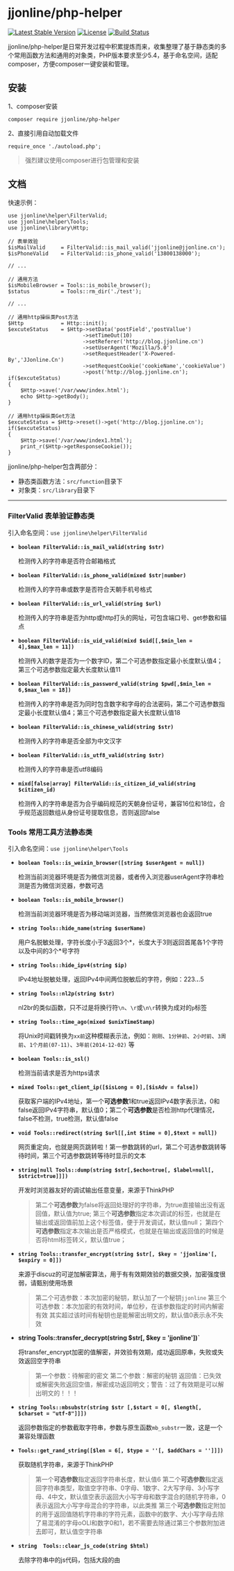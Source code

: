 jjonline/php-helper
===================

[![Latest Stable Version](https://poser.pugx.org/jjonline/php-helper/v/stable)](https://packagist.org/packages/jjonline/php-helper)
[![License](https://poser.pugx.org/jjonline/php-helper/license)](https://packagist.org/packages/jjonline/php-helper)
[![Build Status](https://travis-ci.org/jjonline/php-helper.svg?branch=master)](https://travis-ci.org/jjonline/php-helper)

jjonline/php-helper是日常开发过程中积累提炼而来，收集整理了基于静态类的多个常用函数方法和通用的对象类，PHP版本要求至少5.4，基于命名空间，适配composer，方便composer一键安装和管理。

## 安装

1、composer安装

`composer require jjonline/php-helper`


2、直接引用自动加载文件

`require_once './autoload.php';`

> 强烈建议使用composer进行包管理和安装


## 文档

快速示例：
~~~
use jjonline\helper\FilterValid;
use jjonline\helper\Tools;
use jjonline\library\Http;

// 表单效验
$isMailValid     = FilterValid::is_mail_valid('jjonline@jjonline.cn');
$isPhoneValid    = FilterValid::is_phone_valid('13800138000');

// ...

// 通用方法
$isMobileBrowser = Tools::is_mobile_browser();
$status          = Tools::rm_dir('./test');

// ...

// 通用http操纵类Post方法
$Http            = Http::init();
$excuteStatus    = $Http->setData('postField','postVallue')
                        ->setTimeOut(10)
                        ->setReferer('http://blog.jjonline.cn')
                        ->setUserAgent('Mozilla/5.0')
                        ->setRequestHeader('X-Powered-By','JJonline.Cn')
                        ->setRequestCookie('cookieName','cookieValue')
                        ->post('http://blog.jjonline.cn');
if($excuteStatus)
{
    $Http->save('/var/www/index.html');
    echo $Http->getBody();
}

// 通用http操纵类Get方法
$excuteStatus = $Http->reset()->get('http://blog.jjonline.cn');
if($excuteStatus)
{
    $Http->save('/var/www/index1.html');
    print_r($Http->getResponseCookie());
}
~~~

jjonline/php-helper包含两部分：

* 静态类函数方法：`src/function`目录下
* 对象类：`src/library`目录下

----

### FilterValid 表单验证静态类

引入命名空间：`use jjonline\helper\FilterValid`

+ **`boolean FilterValid::is_mail_valid(string $str)`**

  检测传入的字符串是否符合邮箱格式

+ **`boolean FilterValid::is_phone_valid(mixed $str|number)`**

  检测传入的字符串或数字是否符合天朝手机号格式

+ **`boolean FilterValid::is_url_valid(string $url)`**

  检测传入的字符串是否为http或http打头的网址，可包含端口号、get参数和锚点

+ **`boolean FilterValid::is_uid_valid(mixd $uid[[,$min_len = 4],$max_len = 11])`**

  检测传入的数字是否为一个数字ID，第二个可选参数指定最小长度默认值4；第三个可选参数指定最大长度默认值11

+ **`boolean FilterValid::is_password_valid(string $pwd[,$min_len = 6,$max_len = 18])`**

  检测传入的字符串是否为同时包含数字和字母的合法密码，第二个可选参数指定最小长度默认值4；第三个可选参数指定最大长度默认值18

+ **`boolean FilterValid::is_chinese_valid(string $str)`**

  检测传入的字符串是否全部为中文汉字

+ **`boolean FilterValid::is_utf8_valid(string $str)`**

  检测传入的字符串是否utf8编码

+ **`mixd[false|array] FilterValid::is_citizen_id_valid(string $citizen_id)`**

  检测传入的字符串是否为合乎编码规范的天朝身份证号，兼容16位和18位，合乎规范返回数组从身份证号提取信息，否则返回false

### Tools 常用工具方法静态类

引入命名空间：`use jjonline\helper\Tools`

+ **`boolean Tools::is_weixin_browser([string $userAgent = null])`**

  检测当前浏览器环境是否为微信浏览器，或者传入浏览器userAgent字符串检测是否为微信浏览器，参数可选

+ **`boolean Tools::is_mobile_browser()`**

  检测当前浏览器环境是否为移动端浏览器，当然微信浏览器也会返回true

+ **`string Tools::hide_name(string $userName)`**

  用户名脱敏处理，字符长度小于3返回3个\*，长度大于3则返回首尾各1个字符以及中间的3个\*号字符

+ **`string Tools::hide_ipv4(string $ip)`**

  IPv4地址脱敏处理，返回IPv4中间两位脱敏后的字符，例如：223.**.**.5

+ **`string Tools::nl2p(string $str)`**

  nl2br的类似函数，只不过是将换行符`\n`、`\r`或`\n\r`转换为成对的`p`标签

+ **`string Tools::time_ago(mixed $unixTimeStamp)`**

  将Unix时间戳转换为`xx前`这种模糊表示法，例如：`刚刚`、`1分钟前`、`2小时前`、`3周前`、`1个月前(07-11)`、`3年前(2014-12-02)` 等

+ **`boolean Tools::is_ssl()`**

  检测当前请求是否为https请求

+ **`mixed Tools::get_client_ip([$isLong = 0],[$isAdv = false])`**

  获取客户端的IPv4地址，第一个**可选参数**1和true返回IPv4数字表示法，0和false返回IPv4字符串，默认值0；第二个**可选参数**是否检测http代理情况，false不检测，true检测，默认值false

+ **`void Tools::redirect(string $url[[,int $time = 0],$text = null])`**

  网页重定向，也就是网页跳转啦！第一参数跳转的url，第二个可选参数跳转等待时间，第三个可选参数跳转等待时显示的文本

+ **`string|null Tools::dump(string $str[,$echo=true[, $label=null[, $strict=true]]])`**

  开发时浏览器友好的调试输出任意变量，来源于ThinkPHP
    >第二个**可选参数**为false将返回处理好的字符串，为true直接输出没有返回值，默认值为true;
    >第三个**可选参数**指定本次调试的标签，也就是在输出或返回值前加上这个标签值，便于开发调试，默认值null；
    >第四个**可选参数**指定本次输出是否严格模式，也就是在输出或返回值的时候是否将html标签转义，默认值true；

+ **`string Tools::transfer_encrypt(string $str[, $key = 'jjonline'[, $expiry = 0]])`**

  来源于discuz的可逆加解密算法，用于有有效期效验的数据交换，加密强度很弱，请甄别使用场景
    >第二个可选参数：本次加密的秘钥，默认加了一个秘钥`jjonline`
    >第三个可选参数：本次加密的有效时间，单位秒，在该参数指定的时间内解密有效
    >其实超过该时间有秘钥也是能解密出明文的，默认值0表示永不失效

+ **string Tools::transfer_decrypt(string $str[, $key = 'jjonline'])`**

  将transfer_encrypt加密的值解密，并效验有效期，成功返回原串，失败或失效返回空字符串
    >第一个参数：待解密的密文
    >第二个参数：解密的秘钥
    >返回值：已失效或解密失败返回空值，解密成功返回明文；警告：过了有效期是可以解出明文的！！！

+ **`string Tools::mbsubstr(string $str [,$start = 0[, $length[, $charset = "utf-8"]]])`**

  返回参数指定的参数截取字符串，参数与原生函数`mb_substr`一致，这是一个兼容处理函数

+ **`Tools::get_rand_string([$len = 6[, $type = ''[, $addChars = '']]])`**

  获取随机字符串，来源于ThinkPHP
    >第一个**可选参数**指定返回字符串长度，默认值6
    >第二个**可选参数**指定返回字符串类型，取值空字符串、0字母、1数字、2大写字母、3小写字母、4中文，默认值空表示返回大小写字母和数字混合的随机字符串，0表示返回大小写字母混合的字符串，以此类推
    >第三个**可选参数**指定附加的用于返回值随机字符串的字符元素，函数中的数字、大小写字母去除了易混淆的字母oOLl和数字0和1，若不需要去除通过第三个参数附加进去即可，默认值空字符串

+ **`string  Tools::clear_js_code(string $html)`**

  去除字符串中的js代码，包括大段的由<script>标签包裹的代码和各标签属性中on开头的事件属性

+ **`string to_absolute_url(string $sUrl,string $baseUrl)`**

  将当前网页中的相对超链接转换为带域名的完整超链接

+ **`boolean Tools::rm_dir(string $dir)`**

  删除目录以及目录下的所有文件，原生函数`rmdir`只能删除非空目录

----

### Http 网络请求对象类

引入命名空间：`use jjonline\library\Http`

#### 初始化

+ **`HttpObject Http::init()`**

  初始化Http单例类，返回http单例对象，例如：`$http = Http::init()`

#### 设置方法

+ **`HttpObject $http->setUrl(string $url)`**

  设置请求的网址url

+ **HttpObject `$http->setTimeOut(int $time)`**

  设置请求连接上之后的超时时间，一个int型数字，单位：秒

+ **`HttpObject $http->setRequestHeader(mixed $key[,string $value = null])`**

  设置自定义请求头信息，参数比较灵活
    ~~~
    第一种传参方式：第一个参数为header头的名称部分，第二个参数为header头的值部分
    $http->setRequestHeader('X-Powered-By','PHP/7.0.22')

    第二种传参方式：仅第一个参数二维数组，一次可设置多个header头项目
    $http->setRequestHeader([['X-Powered-By'=>'PHP/7.0.22'],['X-User-By'=>'JJonline']])

    第三种传参方式：仅第一个参数字符串，完整的header头
    $http->setRequestHeader('X-Powered-By: PHP/7.0.22')
    ~~~

+ **`HttpObject $http->setReferer([string $key = null])`**

  设置请求头信息中的Referer来源，必须是一个合法的网址

+ **`HttpObject $http->setUserAgent(string $userAgent)`**

  设置请求头信息中的userAgent浏览器头信息

+ **`HttpObject $http->setData(mixed $key[,string $value = null])`**

  设置请求中post发送的表单数据，参数比较灵活
    ~~~
    第一种传参方式：第一个参数为post数据的名称部分，第二个参数为post数据的值部分
    $http->setData('name','Jea')
    $http->setData('sex','男')

    第二种传参方式：仅第一个参数二维数组，一次可设置多个fieldKey-fieldValue
    $http->setData([['name'=>'Jea'],['sex'=>'男']])

    第三种传参方式：仅第一个参数字符串，完整的url拼接格式，注意值部分需要urlencode
    $http->setData('name=Jea&sex=%E7%94%B7')
    ~~~

+ **`HttpObject $http->setRequestCookie(mixed $key[,string $value = null])`**

  设置请求时发送的cookie，参数比较灵活
    ~~~
    第一种传参方式：第一个参数为cookie的名称部分，第二个参数为cookie的值部分
    $http->setRequestCookie('cookieName','cookieValue')

    第二种传参方式：仅第一个参数二维数组，一次可设置多个cookie
    $http->setRequestCookie([['cookieName1'=>'cookieValue1'],['cookieName2'=>'cookieValue2']])

    第三种传参方式：仅第一个参数字符串，符合curl_setopt原生设置cookie键值对的字符串
    $http->setRequestCookie('cookie_a=1; cookie_b=2') //注意分号和其后的空格
    ~~~

+ **`HttpObject $http->setUploadFile(string $field_name,string $file_dir)`**

  置Post方法上传的文件
  第一个参数设置表单名，第二个参数设置拟上传文件路径

+ **`HttpObject $http->setOption(mixed $key[,mixed $value = null])`**

  高阶自定义设置cUrl原生参数，直接操纵`curl_setopt`函数的设置项，参数比较灵活
    ~~~
    第一种传参方式：与curl_setopt(resource $ch , int $option , mixed $value )的第2、3两个参数一致即可
    $http->setRequestCookie(CURLOPT_CRLF,true) //第一个参数为常量
    $http->setRequestCookie('CURLOPT_CRLF',true) //该种方法也是可以的，但不推荐

    第二种传参方式：仅第一个参数二维数组，一次可设置多个
    $http->setRequestCookie([['CURLOPT_CRLF'=>true],[CURLOPT_FILETIME=>true]])
    ~~~


#### 获取设置的值方法

+ **`string $http->getUrl()`**

  获取设置的请求url

+ **`int $http->getTimeOut()`**

  获取设置的超时时间

+ **`mixed $http->getRequestHeader([string $key = null])`**

  获取设置的header，可选参数为header名称部分
    ~~~
    string $http->getRequestHeader('X-Powered-By')
    array  $http->getRequestHeader() //返回所有设置的header数组格式
    ~~~

+ **`string $http->getReferer()`**

  获取设置的Referer

+ **`string $http->getUserAgent()`**

  获取设置的UserAgent

+ **`mixed $http->getData([string $key = null])`**

  获取设置的表单数据
    ~~~
    string $http->getData('fieldName')
    array  $http->getData() //返回所有设置的表单数组
    ~~~

+ **`mixed $http->geetRequestCookie([string $key = null])`**

  获取设置的cookie数据
    ~~~
    string $http->geetRequestCookie('cookieName')
    array  $http->geetRequestCookie() //返回所有设置的cookie
    ~~~

+ **`mixed $http->getOption([string $key = null])`**

    获取设置的curl_setopt高阶参数
    ~~~
    string $http->getOption(CURLOPT_FILETIME)
    array  $http->getOption() //返回所有设置的curl_setopt高阶参数
    ~~~

#### 执行请求和写入数据

+ **`boolean $http->get([string $url = null])`**

  执行get请求，返回布尔值，true执行成功，false执行异常
  >可选参数为快捷设置请求的url，可代替setUrl方法

+ **`boolean $http->post([string $url = null[,array $data = []]])`**

  执行post请求，返回布尔值，true执行成功，false执行异常
  >第一个可选参数为设置请求的url，第二个可选数组参数设置表单数据，格式与setData第二种传参方式一致

+ **`boolean $http->save(string $local_file_dir)`**

  成功执行get或post后，存储请求到的数据，俗称：下载
    ~~~
    参数为保存的路径，包括文件名和后缀，例如
    $ret = $http->get($url);
    $ret && $http->save($dir);
    ~~~

#### 获取执行请求后的数据

+ **`string $http->getResult()`**

  获取请求成功后返回的包含header头的原始数据

+ **`string $http->getHeader()`**

  获取请求成功后返回数据的整个header头字符串

+ **`string $http->getBody()`**

  获取请求成功后返回数据的body主体内容

+ **`array $http->getResponseCookie()`**

  获取请求成功后返回数据中的cookie键值对数组
  ~~~
  该方法有个可选参数，取值true或false
  默认值false表示返回处理好的cookie键值对二维数组
  例如：[['JID'=>'so7i7srvbk4c5dd0748df8va23'],['token'=>'6a4ee8169908dc4ec0700008fe0c1085']]
  传值true表示返回header头中cookie键值对的原始表示法的一维数组，用于进一步处理获取一些信息
  例如：[
        'JID=so7i7srvbk4c5dd0748df8va23; path=/; domain=.jjonline.cn; HttpOnly',
        'token=6a4ee8169908dc4ec0700008fe0c1085; path=/; domain=.jjonline.cn; HttpOnly'
        ]
  ~~~

+ **`string $http->getError()`**

  获取请求失败后的错误描述字符串，`curl_error`的返回值

+ **`int $http->getErrno()`**

  获取请求失败后的错误号，`curl_errno`的返回值，没有出错返回数字0，出错返回不为0的数字

+ **`array $http->getInfo()`**

  获取http请求连接资源句柄的信息数组，`curl_getinfo`无第二个参数的返回值

#### 重置数据单例复用

+ **`HttpObject $http->reset([boolean $isResetOption = false])`**

  一次http请求完毕需要再次请求之前为了防止两次数据乱入，再下一次请求执行之前调用`reset`方法清理掉上一次设置的参数，可选参数表示是否清理掉setOption方法设置的cUrl核心参数，默认值false表示不清理，需要清理传入true，传入true后在再次执行新请求前需重新设置各个参数

#### Http类示例

**sample1、get请求晶晶博客**

~~~
uese jjonline\helper\Tools;
use jjonline\library\Http;
$http = Http::init();
// [可选的]设置请求时的header头Referer
$http->setReferer('http://blog.jjonline.cn');
// [可选的]设置请求时的header头User-Agent值
$http->setUserAgent('Mozilla/5.0 (Windows NT 6.1; Win64; x64) Chrome/60.0.3112.90 Safari/537.36');
// [可选的]设置请求时的cookie
$http->setRequestCookie('JID','so7i7srvbk4c5dd0748df8va23');
// setData方法在get请求时无效，若需要为get方法传递get变量，请拼接好变量后通过setUrl方法设置
// 设置请求晶晶的博客首页的Url
$http->setUrl('http://blog.jjonline.cn');
// 执行get请求并判断执行状态
$isSuccess = $http->get();
/**
* $http->setUrl('http://blog.jjonline.cn'); 和 $isSuccess = $http->get();也可以简写成
* $isSuccess = $http->get('http://blog.jjonline.cn');
*/
/**
* 上述的代码也可以这样写：
* $isSuccess = $http->setReferer('http://blog.jjonline.cn')
*            ->setUserAgent('Mozilla/5.0 (Windows NT 6.1; Win64; x64) Chrome/60.0.3112.90 Safari/537.36')
*            ->setRequestCookie('JID','so7i7srvbk4c5dd0748df8va23')
*            ->setUrl('http://blog.jjonline.cn')
*            ->get();
*/
if($isSuccess)
{
   echo '请求成功，header数据为：';
   Tools::dump($http->getHeader());
   echo 'body数据为：';
   Tools::dump($http->getBody());
}else {
   echo '请求成功失败，curl_error()返回值为：'.$http->getError().'curl_errno()返回值为：'.$http->getErrno();
}
~~~

**sample2、get请求下载图片**

~~~
use jjonline\library\Http;
$http      = Http::init();
$isSuccess = $http->get('http://blog.jjonline.cn/Images/mm.jpg');
$isSuccess && $http->save('./m.jpg');//此时若不出现异常和错误，脚本所在目录会看到下载的这张图片
~~~


**sample3、post请求**

~~~
use jjonline\library\Http;
$http      = Http::init();
// 设置参数和post提交的数据
$http->setOption(CURLOPT_FILETIME,true)
  ->setReferer('http://blog.jjonline.cn')
  ->setUserAgent('Mozilla/5.0 (Windows NT 6.1; Win64; x64) Chrome/60.0.3112.90 Safari/537.36')
  ->setRequestCookie('JID','so7i7srvbk4c5dd0748df8va23')
  ->setData('postField1','这是post发送的名为postField1的值')
  ->setData('postField2','这是post发送的名为postField2的值')
  ->post('http://blog.jjonline.cn');
// 接下来的代码省略，当然啦我的博客个人首页对post响应与get无异

//再来一个post请求，请求之前需要reset掉设置的请求参数
$http->reset()
     ->setData('postData','reset之后原先设置的post请求参数不再生效')
     ->post('http://blog.jjonline.cn');
~~~

**sample4、post上传文件**

~~~
use jjonline\library\Http;
$http      = Http::init();
// 设置过程省略一部分...
$http->setUploadFile('FileField','../mm.jpg')
     ->post('http://blog.jjonline.cn');
// 当然，这里post之前依然可以调用setOption、setReferer等之类的方法
// 这里上传文件后假设被请求的服务器端（也就是接收文件上传方）是PHP开发的
// 那么可以通过$_FILES['FileField']读取到这个上传的文件
~~~